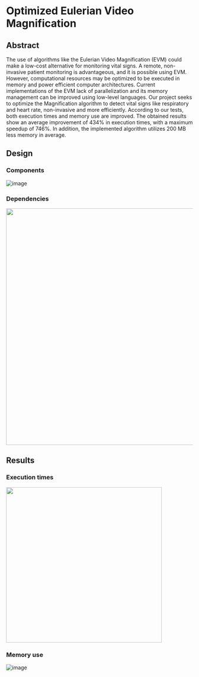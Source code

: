 # Optimized Eulerian Video Magnification

## Abstract
The use of algorithms like the Eulerian Video Magnification (EVM) could make a low-cost alternative for monitoring vital signs. A remote, non-invasive patient monitoring is advantageous, and it is possible using EVM. However, computational resources may be optimized to be executed in memory and power efficient computer architectures. Current implementations of the EVM lack of parallelization and its memory management can be improved using low-level languages. Our project seeks to optimize the Magnification algorithm to detect vital signs like respiratory and heart rate, non-invasive and more efficiently. According to our tests, both execution times and memory use are improved. The obtained results show an average improvement of 434% in execution times, with a maximum speedup of 746%. In addition, the implemented algorithm utilizes 200 MB less memory in average.

## Design
### Components
![image](https://user-images.githubusercontent.com/31488944/142742294-a084ad8c-73c1-4ede-b193-9d76b3aa6472.png)

### Dependencies
<img src="https://user-images.githubusercontent.com/31488944/142742314-8529aaf0-a772-4133-ab31-bc6b7237b1ec.png" width="640">

## Results
### Execution times
<img src="https://user-images.githubusercontent.com/31488944/142742327-619e248c-312c-4b76-a796-2ad8ed201033.png" width="420">

### Memory use
![image](https://user-images.githubusercontent.com/31488944/142742335-443c3463-3a31-4705-8c62-45d62bdbd46f.png)
